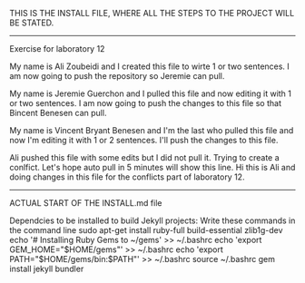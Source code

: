 THIS IS THE INSTALL FILE, WHERE ALL THE STEPS TO THE PROJECT WILL BE STATED.

--------------------------------------------------------------------------------------------------
Exercise for laboratory 12

My name is Ali Zoubeidi and I created this file to wirte 1 or two sentences. I am now going to push the repository so Jeremie can pull.

My name is Jeremie Guerchon and I pulled this file and now editing it with 1 or two sentences. I am now going to push the changes to this file so that Bincent Benesen can pull.

My name is Vincent Bryant Benesen and I'm the last who pulled this file and now I'm editing it with 1 or 2 sentences. I'll push the changes to this file.

Ali pushed this file with some edits but I did not pull it. Trying to create a conlfict.
Let's hope auto pull in 5 minutes will show this line.
Hi this is Ali and doing changes in this file for the conflicts part of laboratory 12.

-------------------------------------------------------------------------------------------------
ACTUAL START OF THE INSTALL.md file

Dependcies to be installed to build Jekyll projects:
Write these commands in the command line
	sudo apt-get install ruby-full build-essential zlib1g-dev
	echo '# Installing Ruby Gems to ~/gems' >> ~/.bashrc
	echo 'export GEM_HOME="$HOME/gems"' >> ~/.bashrc
	echo 'export PATH="$HOME/gems/bin:$PATH"' >> ~/.bashrc
	source ~/.bashrc
	gem install jekyll bundler
